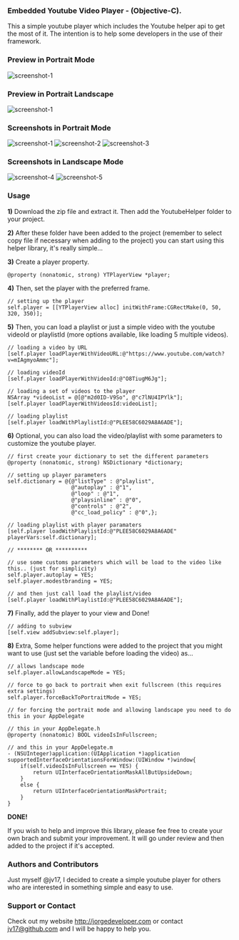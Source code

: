 ### Embedded Youtube Video Player - (Objective-C).
This a simple youtube player which includes the Youtube helper api to get the most of it. The intention is to help some developers in the use of their framework.

### Preview in Portrait Mode
![screenshot-1](Previews/youtube.gif)

### Preview in Portrait Landscape
![screenshot-1](Previews/youtubelandscape.gif)

### Screenshots in Portrait Mode
![screenshot-1](http://s4.postimg.org/7y62de33x/Photo_2014_12_16_7_07_03_PM.png)  ![screenshot-2](http://s2.postimg.org/mmiospfeh/Photo_2014_12_16_11_31_45_PM.png)  ![screenshot-3](http://s16.postimg.org/5o8xodqtx/Photo_2014_12_16_7_07_37_PM.png)

### Screenshots in Landscape Mode
![screenshot-4](http://s27.postimg.org/noivfcx2r/Photo_2014_12_16_7_07_52_PM.png)
![screenshot-5](http://s12.postimg.org/5cybqnxct/Photo_2014_12_16_7_08_23_PM.png)

### Usage
**1)** Download the zip file and extract it. Then add the YoutubeHelper folder to your project.

**2)** After these folder have been added to the project (remember to select copy file if necessary when adding to the project) you can start using this helper library, it's really simple...

**3)** Create a player property.
```objc
@property (nonatomic, strong) YTPlayerView *player;
```

**4)** Then, set the player with the preferred frame.
```objc
// setting up the player
self.player = [[YTPlayerView alloc] initWithFrame:CGRectMake(0, 50, 320, 350)];
```

**5)** Then, you can load a playlist or just a simple video with the youtube videoId or playlistId (more options available, like loading 5 multiple videos). 
```objc
// loading a video by URL
[self.player loadPlayerWithVideoURL:@"https://www.youtube.com/watch?v=mIAgmyoAmmc"];

// loading videoId 
[self.player loadPlayerWithVideoId:@"O8TiugM6Jg"];

// loading a set of videos to the player
NSArray *videoList = @[@"m2d0ID-V9So", @"c7lNU4IPYlk"];
[self.player loadPlayerWithVideosId:videoList];

// loading playlist
[self.player loadWithPlaylistId:@"PLEE58C6029A8A6ADE"];
```

**6)** Optional, you can also load the video/playlist with some parameters to customize the youtube player.
```objc
// first create your dictionary to set the different parameters
@property (nonatomic, strong) NSDictionary *dictionary;

// setting up player parameters
self.dictionary = @{@"listType" : @"playlist",
                    @"autoplay" : @"1",
                    @"loop" : @"1",
                    @"playsinline" : @"0",
                    @"controls" : @"2",
                    @"cc_load_policy" : @"0",};
    
// loading playlist with player paramaters
[self.player loadWithPlaylistId:@"PLEE58C6029A8A6ADE" playerVars:self.dictionary];

// ******** OR **********

// use some customs parameters which will be load to the video like this.. (just for simplicity)
self.player.autoplay = YES;
self.player.modestbranding = YES;
 
// and then just call load the playlist/video
[self.player loadWithPlaylistId:@"PLEE58C6029A8A6ADE"];
```

**7)** Finally, add the player to your view and Done!
```objc
// adding to subview
[self.view addSubview:self.player];
```

**8)** Extra, Some helper functions were added to the project that you might want to use (just set the variable before loading the video) as...
```objc
// allows landscape mode 
self.player.allowLandscapeMode = YES;

// force to go back to portrait when exit fullscreen (this requires extra settings)
self.player.forceBackToPortraitMode = YES; 

// for forcing the portrait mode and allowing landscape you need to do this in your AppDelegate

// this in your AppDelegate.h
@property (nonatomic) BOOL videoIsInFullscreen;

// and this in your AppDelegate.m
- (NSUInteger)application:(UIApplication *)application supportedInterfaceOrientationsForWindow:(UIWindow *)window{
    if(self.videoIsInFullscreen == YES) {
        return UIInterfaceOrientationMaskAllButUpsideDown;
    }
    else {
        return UIInterfaceOrientationMaskPortrait;
    }
}
```
**DONE!**

If you wish to help and improve this library, please fee free to create your own brach and submit your improvement. It will go under review and then added to the project if it's accepted. 

### Authors and Contributors
Just myself @jv17, I decided to create a simple youtube player for others who are interested in something simple and easy to use.  

### Support or Contact
Check out my website http://jorgedeveloper.com or contact jv17@github.com and I will be happy to help you.
